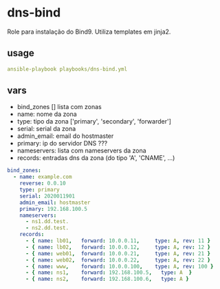 # dns-bind

Role para instalação do Bind9. Utiliza templates em jinja2.

## usage
```yaml
ansible-playbook playbooks/dns-bind.yml
```

## vars

+ bind_zones []
lista com zonas
+ name:
nome da zona
+ type:
tipo da zona ['primary', 'secondary', 'forwarder']
+ serial:
serial da zona
+ admin_email:
email do hostmaster
+ primary:
ip do servidor DNS ???
+ nameservers:
lista com nameservers da zona
+ records:
entradas dns da zona (do tipo 'A', 'CNAME', ...)

``` yaml
bind_zones:
  - name: example.com
    reverse: 0.0.10
    type: primary
    serial: 2020011901
    admin_email: hostmaster
    primary: 192.168.100.5
    nameservers:
      - ns1.dd.test.
      - ns2.dd.test.
    records:
      - { name: lb01,   forward: 10.0.0.11,     type: A, rev: 11 }
      - { name: lb02,   forward: 10.0.0.12,     type: A, rev: 12 }
      - { name: web01,  forward: 10.0.0.21,     type: A, rev: 21 }
      - { name: web02,  forward: 10.0.0.22,     type: A, rev: 22 }
      - { name: www,    forward: 10.0.0.100,    type: A, rev: 100 }
      - { name: ns1,    forward: 192.168.100.5,   type: A  }
      - { name: ns2,    forward: 192.168.100.6,   type: A }
```

